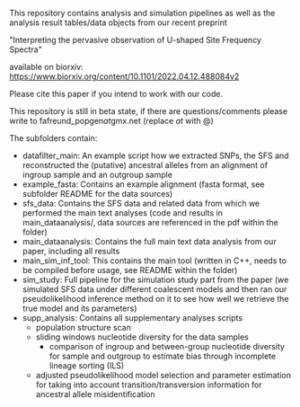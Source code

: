 This repository contains analysis and simulation pipelines as well as the analysis result tables/data objects from our recent preprint

"Interpreting the pervasive observation of U-shaped Site Frequency Spectra"

available on biorxiv: https://www.biorxiv.org/content/10.1101/2022.04.12.488084v2

Please cite this paper if you intend to work with our code.

This repository is still in beta state, if there are questions/comments please write to fafreund_popgen*at*gmx.net (replace *at* with @) 

The subfolders contain:

 * datafilter_main: An example script how we extracted SNPs, the SFS and reconstructed the (putative) ancestral alleles from an alignment of ingroup sample and an outgroup sample
 * example_fasta: Contains an example alignment (fasta format, see subfolder README for the data sources)
 * sfs_data: Contains the SFS data and related data from which we performed the main text analyses (code and results in main_dataanalysis/, data sources are referenced in the pdf within the folder)
 * main_dataanalysis: Contains the full main text data analysis from our paper, including all results  
 * main_sim_inf_tool: This contains the main tool (written in C++, needs to be compiled before usage, see README within the folder)   
 * sim_study: Full pipeline for the simulation study part from the paper (we simulated SFS data under different coalescent models and then ran our pseudolikelihood inference method on it to see how well we retrieve the true model and its parameters)
 * supp_analysis: Contains all supplementary analyses scripts 
	* population structure scan
	* sliding windows nucleotide diversity for the data samples
        * comparison of ingroup and between-group nucleotide diversity for sample and outgroup to estimate bias through incomplete lineage sorting (ILS)
	* adjusted pseudolikelihood model selection and parameter estimation for taking into account transition/transversion information for ancestral allele misidentification
         
